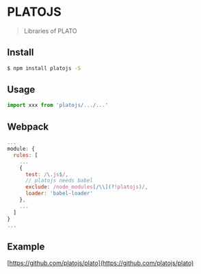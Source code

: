 # PLATOJS

> Libraries of PLATO

## Install

```bash
$ npm install platojs -S
```

## Usage

```js
import xxx from 'platojs/.../...'
```

## Webpack

```js
...
module: {
  rules: [
    ...
    {
      test: /\.js$/,
      // platojs needs babel
      exclude: /node_modules[/\\](?!platojs)/,
      loader: 'babel-loader'
    },
    ...
  ]
}
...
```

## Example

[https://github.com/platojs/plato](https://github.com/platojs/plato)
